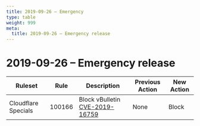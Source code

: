 ```yaml
---
title: 2019-09-26 – Emergency
type: table
weight: 999
meta:
  title: 2019-09-26 – Emergency release
---
```


# 2019-09-26 – Emergency release

<TableWrap><table style="width: 100%">

<thead>
  <tr>
    <th>Ruleset</th>
    <th>Rule</th>
    <th>Description</th>
    <th>Previous Action</th>
    <th>New Action</th>
  </tr>
</thead>
<tbody>
  <tr>
    <td>Cloudflare Specials</td>
    <td>100166</td>
    <td>
      Block vBulletin <a href="https://nvd.nist.gov/vuln/detail/CVE-2019-16759">CVE-2019-16759</a>
    </td>
    <td>None</td>
    <td>Block</td>
  </tr>
</tbody>

</table></TableWrap>